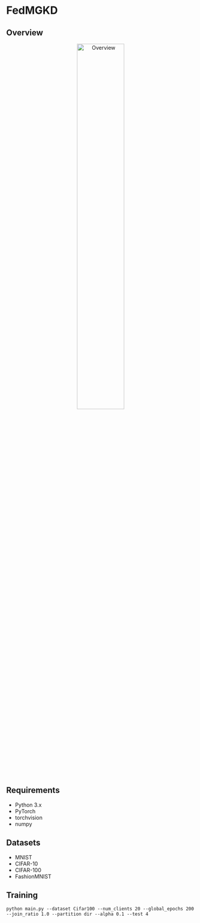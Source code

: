 # FedMGKD


## Overview
<p align="center">
  <img src="assets/overview.png" width="50%" alt="Overview">
</p>

## Requirements
- Python 3.x
- PyTorch
- torchvision
- numpy

## Datasets
- MNIST
- CIFAR-10
- CIFAR-100
- FashionMNIST 

## Training
```
python main.py --dataset Cifar100 --num_clients 20 --global_epochs 200 --join_ratio 1.0 --partition dir --alpha 0.1 --test 4

```


